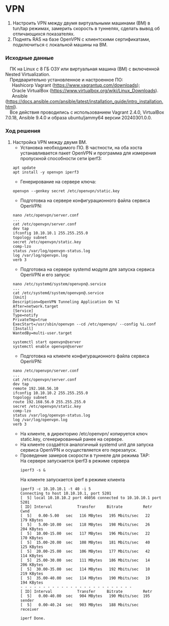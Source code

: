 # VPN
1. Настроить VPN между двумя виртуальными машинами (ВМ) в tun/tap режимах, замерить скорость в туннелях, сделать вывод об отличающихся показателях.
2. Поднять RAS на базе OpenVPN с клиентскими сертификатами, подключиться с локальной машины на ВМ.
### Исходные данные ###
&ensp;&ensp;ПК на Linux c 8 ГБ ОЗУ или виртуальная машина (ВМ) с включенной Nested Virtualization.<br/>
&ensp;&ensp;Предварительно установленное и настроенное ПО:<br/>
&ensp;&ensp;&ensp;Hashicorp Vagrant (https://www.vagrantup.com/downloads);<br/>
&ensp;&ensp;&ensp;Oracle VirtualBox (https://www.virtualbox.org/wiki/Linux_Downloads).<br/>
&ensp;&ensp;&ensp;Ansible (https://docs.ansible.com/ansible/latest/installation_guide/intro_installation.html).<br/>
&ensp;&ensp;Все действия проводились с использованием Vagrant 2.4.0, VirtualBox 7.0.18, Ansible 9.4.0 и образа ubuntu/jammy64 версии 20240301.0.0. <br/>
### Ход решения ###
1. Настройка VPN между двумя ВМ.
   - Установка необходимого ПО. В частности, на оба хоста устанавливается пакет OpenVPN и программа для измерения пропускной способности сети iperf3:
   ```shell
   apt update
   apt install -y openvpn iperf3
   ```
   - Генерирование на сервере ключа:
   ```shell
   openvpn --genkey secret /etc/openvpn/static.key
   ```
   - Подготовка на сервере конфигурационного файла сервиса OpenVPN:
   ```shell
   nano /etc/openvpn/server.conf
   ...
   cat /etc/openvpn/server.conf
   dev tap
   ifconfig 10.10.10.1 255.255.255.0
   topology subnet
   secret /etc/openvpn/static.key
   comp-lzo
   status /var/log/openvpn-status.log
   log /var/log/openvpn.log
   verb 3
   ```
   - Подготовка на сервере systemd модуля для запуска сервиса OpenVPN и его запуск:
   ```shell
   nano /etc/systemd/system/openvpn@.service
   ...
   cat /etc/systemd/system/openvpn@.service
   [Unit]
   Description=OpenVPN Tunneling Application On %I
   After=network.target
   [Service]
   Type=notify
   PrivateTmp=true
   ExecStart=/usr/sbin/openvpn --cd /etc/openvpn/ --config %i.conf
   [Install]
   WantedBy=multi-user.target

   systemctl start openvpn@server
   systemctl enable openvpn@server
   ```
   - Подготовка на клиенте конфигурационного файла сервиса OpenVPN:
   ```shell
   nano /etc/openvpn/server.conf
   ...
   cat /etc/openvpn/server.conf
   dev tap
   remote 192.168.56.10
   ifconfig 10.10.10.2 255.255.255.0
   topology subnet
   route 192.168.56.0 255.255.255.0
   secret /etc/openvpn/static.key 
   comp-lzo
   status /var/log/openvpn-status.log
   log /var/log/openvpn.log
   verb 3
   ```
   - На клиенте, в директорию /etc/openvpn/ копируется ключ static.key, сгенерированный ранее на сервере.
   - На клиенте создаётся аналогичный systemd unit для запуска сервиса OpenVPN и осуществляется его перезапуск.
   - Проведение замеров скорости в туннеле для режима TAP:<br/>
     На сервере запускается iperf3 в режиме сервера
     ```shell
     iperf3 -s &
     ```
     На клиенте запускается iperf в режиме клиента
     ```shell
     iperf3 -c 10.10.10.1 -t 40 -i 5
     Connecting to host 10.10.10.1, port 5201
     [  5] local 10.10.10.2 port 46056 connected to 10.10.10.1 port 5201
     [ ID] Interval           Transfer     Bitrate         Retr  Cwnd
     [  5]   0.00-5.00   sec   116 MBytes   195 Mbits/sec   22    179 KBytes       
     [  5]   5.00-10.00  sec   118 MBytes   198 Mbits/sec   26    204 KBytes       
     [  5]  10.00-15.00  sec   117 MBytes   196 Mbits/sec   22    170 KBytes       
     [  5]  15.00-20.00  sec   108 MBytes   181 Mbits/sec   40    125 KBytes       
     [  5]  20.00-25.00  sec   106 MBytes   177 Mbits/sec   42    114 KBytes       
     [  5]  25.00-30.00  sec   111 MBytes   186 Mbits/sec   14    206 KBytes       
     [  5]  30.00-35.00  sec   114 MBytes   192 Mbits/sec   10    219 KBytes       
     [  5]  35.00-40.00  sec   114 MBytes   190 Mbits/sec   19    194 KBytes       
     - - - - - - - - - - - - - - - - - - - - - - - - -
     [ ID] Interval           Transfer     Bitrate         Retr
     [  5]   0.00-40.00  sec   904 MBytes   190 Mbits/sec  195             sender
     [  5]   0.00-40.24  sec   903 MBytes   188 Mbits/sec                  receiver

     iperf Done.
     ```
     
